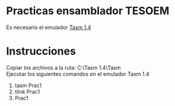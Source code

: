# Practicas ensamblador TESOEM
Es necesario el emulador [Tasm 1.4](https://www.mediafire.com/file/p1fgq8v7oq38hmf/Tasm+1.4+Windows+7-Windows+8+64+bit+Techapple.net.exe/file)
# Instrucciones
Copiar los archivos a la ruta: C:\Tasm 1.4\Tasm\
Ejecutar los siguientes comandos en el emulador Tasm 1.4
1. tasm Prac1
2. tlink Prac1
3. Prac1
